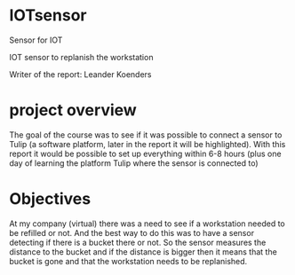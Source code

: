 # IOTsensor
Sensor for IOT

IOT sensor to replanish the workstation

Writer of the report: Leander Koenders


# project overview
The goal of the course was to see if it was possible to connect a sensor to Tulip (a software platform, later in the report it will be highlighted). With this report it would be possible to set up everything within 6-8 hours (plus one day of learning the platform Tulip where the sensor is connected to)


# Objectives
At my company (virtual) there was a need to see if a workstation needed to be refilled or not. And the best way to do this was to have a sensor detecting if there is a bucket there or not. So the sensor measures the distance to the bucket and if the distance is bigger then it means that the bucket is gone and that the workstation needs to be replanished. 

